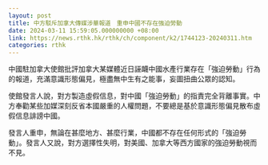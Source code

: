 ```yaml
---
layout: post
title: 中方駁斥加拿大傳媒涉華報道　重申中國不存在強迫勞動
date: 2024-03-11 15:59:05.000000000 +08:00
link: https://news.rthk.hk/rthk/ch/component/k2/1744123-20240311.htm
categories: rthk
---
```


中國駐加拿大使館批評加拿大某媒體近日誣衊中國水產行業存在「強迫勞動」行為的報道，充滿意識形態偏見，極盡無中生有之能事，妄圖扭曲公眾的認知。 

使館發言人說，對方製造虛假信息，對中國「強迫勞動」的指責完全背離事實。中方奉勸某些加媒深刻反省本國嚴重的人權問題，不要總是基於意識形態偏見散布虛假信息誹謗中國。

發言人重申，無論在甚麼地方、甚麼行業，中國都不存在任何形式的「強迫勞動」。發言人又說，對方選擇性失明，對美國、加拿大等西方國家的強迫勞動視而不見。
